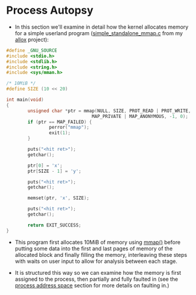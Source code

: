 # Process Autopsy

* In this section we'll examine in detail how the kernel allocates memory for a
  simple userland program ([simple_standalone_mmap.c][simple_standalone_mmap.c]
  from my [allox][allox] project):


```c
#define _GNU_SOURCE
#include <stdio.h>
#include <stdlib.h>
#include <string.h>
#include <sys/mman.h>

/* 10MiB */
#define SIZE (10 << 20)

int main(void)
{
        unsigned char *ptr = mmap(NULL, SIZE, PROT_READ | PROT_WRITE,
                                MAP_PRIVATE | MAP_ANONYMOUS, -1, 0);
        if (ptr == MAP_FAILED) {
                perror("mmap");
                exit(1);
        }

        puts("<hit ret>");
        getchar();

        ptr[0] = 'x';
        ptr[SIZE - 1] = 'y';

        puts("<hit ret>");
        getchar();

        memset(ptr, 'x', SIZE);

        puts("<hit ret>");
        getchar();

        return EXIT_SUCCESS;
}
```

* This program first allocates 10MiB of memory using [mmap()][mmap] before
  putting some data into the first and last pages of memory of the allocated
  block and finally filling the memory, interleaving these steps with waits on
  user input to allow for analysis between each stage.

* It is structured this way so we can examine how the memory is first assigned
  to the process, then partially and fully faulted in (see the
  [process address space][process] section for more details on faulting in.)

[allox]:https://github.com/lorenzo-stoakes/allox
[mmap]:http://man7.org/linux/man-pages/man2/mmap.2.html
[simple_standalone_mmap.c]:https://github.com/lorenzo-stoakes/allox/blob/master/simple_standalone_mmap.c

[process]:./process.md
